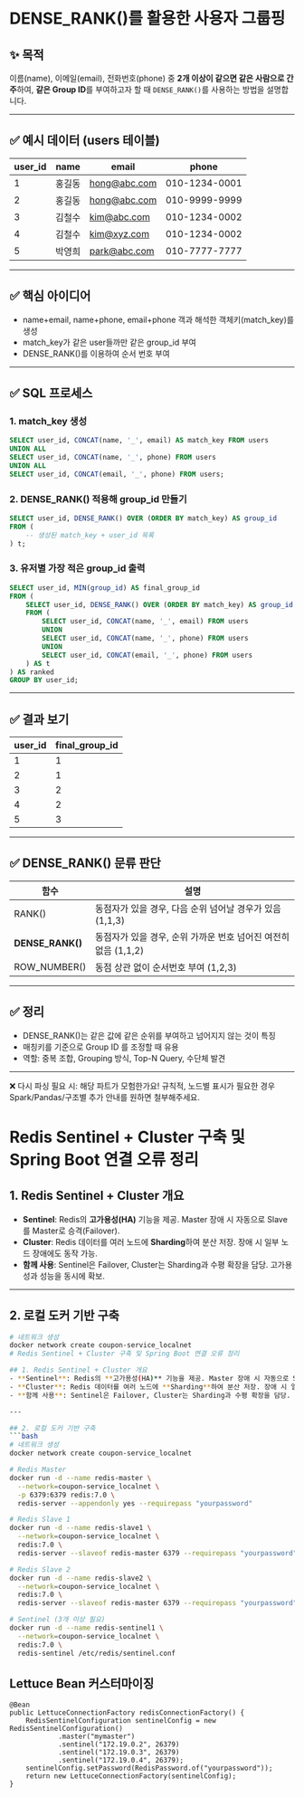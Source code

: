 # DENSE\_RANK()를 활용한 사용자 그룹핑

## ✨ 목적

이름(name), 이메일(email), 전화번호(phone) 중 **2개 이상이 같으면 같은 사람으로 간주**하여, **같은 Group ID**를 부여하고자 할 때 `DENSE_RANK()`를 사용하는 방법을 설명합니다.

---

## ✅ 예시 데이터 (users 테이블)

| user\_id | name | email                                | phone         |
| -------- | ---- | ------------------------------------ | ------------- |
| 1        | 홍길동  | [hong@abc.com](mailto\:hong@abc.com) | 010-1234-0001 |
| 2        | 홍길동  | [hong@abc.com](mailto\:hong@abc.com) | 010-9999-9999 |
| 3        | 김철수  | [kim@abc.com](mailto\:kim@abc.com)   | 010-1234-0002 |
| 4        | 김철수  | [kim@xyz.com](mailto\:kim@xyz.com)   | 010-1234-0002 |
| 5        | 박영희  | [park@abc.com](mailto\:park@abc.com) | 010-7777-7777 |

---

## ✅ 핵심 아이디어

- name+email, name+phone, email+phone 객과 해석한 객체키(match\_key)를 생성
- match\_key가 같은 user들까만 같은 group\_id 부여
- DENSE\_RANK()를 이용하여 순서 번호 부여

---

## ✅ SQL 프로세스

### 1. match\_key 생성

```sql
SELECT user_id, CONCAT(name, '_', email) AS match_key FROM users
UNION ALL
SELECT user_id, CONCAT(name, '_', phone) FROM users
UNION ALL
SELECT user_id, CONCAT(email, '_', phone) FROM users;
```

### 2. DENSE\_RANK() 적용해 group\_id 만들기

```sql
SELECT user_id, DENSE_RANK() OVER (ORDER BY match_key) AS group_id
FROM (
    -- 생성된 match_key + user_id 목록
) t;
```

### 3. 유저별 가장 적은 group\_id 출력

```sql
SELECT user_id, MIN(group_id) AS final_group_id
FROM (
    SELECT user_id, DENSE_RANK() OVER (ORDER BY match_key) AS group_id
    FROM (
        SELECT user_id, CONCAT(name, '_', email) FROM users
        UNION
        SELECT user_id, CONCAT(name, '_', phone) FROM users
        UNION
        SELECT user_id, CONCAT(email, '_', phone) FROM users
    ) AS t
) AS ranked
GROUP BY user_id;
```

---

## ✅ 결과 보기

| user\_id | final\_group\_id |
| -------- | ---------------- |
| 1        | 1                |
| 2        | 1                |
| 3        | 2                |
| 4        | 2                |
| 5        | 3                |

---

## ✅ DENSE\_RANK() 문류 판단

| 함수                | 설명                                       |
| ----------------- | ---------------------------------------- |
| RANK()            | 동점자가 있을 경우, 다음 순위 넘어날 경우가 있음 (1,1,3)     |
| **DENSE\_RANK()** | 동점자가 있을 경우, 순위 가까운 번호 넘어진 여전히 없음 (1,1,2) |
| ROW\_NUMBER()     | 동점 상관 없이 순서번호 부여 (1,2,3)                 |

---

## ✅ 정리

- DENSE\_RANK()는 같은 값에 같은 순위를 부여하고 넘어지지 않는 것이 특징
- 매칭키를 기준으로 Group ID 를 조정할 때 유용
- 역할: 중복 조합, Grouping 방식, Top-N Query, 수단체 발견

---

❌ 다시 파싱 필요 시: 해당 파트가 모험한가요! 규칙적, 노드별 표시가 필요한 경우 Spark/Pandas/구조별 추가 안내를 원하면 철부해주세요.


# Redis Sentinel + Cluster 구축 및 Spring Boot 연결 오류 정리

## 1. Redis Sentinel + Cluster 개요
- **Sentinel**: Redis의 **고가용성(HA)** 기능을 제공. Master 장애 시 자동으로 Slave를 Master로 승격(Failover).
- **Cluster**: Redis 데이터를 여러 노드에 **Sharding**하여 분산 저장. 장애 시 일부 노드 장애에도 동작 가능.
- **함께 사용**: Sentinel은 Failover, Cluster는 Sharding과 수평 확장을 담당. 고가용성과 성능을 동시에 확보.

---

## 2. 로컬 도커 기반 구축
```bash
# 네트워크 생성
docker network create coupon-service_localnet
# Redis Sentinel + Cluster 구축 및 Spring Boot 연결 오류 정리

## 1. Redis Sentinel + Cluster 개요
- **Sentinel**: Redis의 **고가용성(HA)** 기능을 제공. Master 장애 시 자동으로 Slave를 Master로 승격(Failover).
- **Cluster**: Redis 데이터를 여러 노드에 **Sharding**하여 분산 저장. 장애 시 일부 노드 장애에도 동작 가능.
- **함께 사용**: Sentinel은 Failover, Cluster는 Sharding과 수평 확장을 담당. 고가용성과 성능을 동시에 확보.

---

## 2. 로컬 도커 기반 구축
```bash
# 네트워크 생성
docker network create coupon-service_localnet

# Redis Master
docker run -d --name redis-master \
  --network=coupon-service_localnet \
  -p 6379:6379 redis:7.0 \
  redis-server --appendonly yes --requirepass "yourpassword"

# Redis Slave 1
docker run -d --name redis-slave1 \
  --network=coupon-service_localnet \
  redis:7.0 \
  redis-server --slaveof redis-master 6379 --requirepass "yourpassword"

# Redis Slave 2
docker run -d --name redis-slave2 \
  --network=coupon-service_localnet \
  redis:7.0 \
  redis-server --slaveof redis-master 6379 --requirepass "yourpassword"

# Sentinel (3개 이상 필요)
docker run -d --name redis-sentinel1 \
  --network=coupon-service_localnet \
  redis:7.0 \
  redis-sentinel /etc/redis/sentinel.conf
```

## Lettuce Bean 커스터마이징

```
@Bean
public LettuceConnectionFactory redisConnectionFactory() {
    RedisSentinelConfiguration sentinelConfig = new RedisSentinelConfiguration()
            .master("mymaster")
            .sentinel("172.19.0.2", 26379)
            .sentinel("172.19.0.3", 26379)
            .sentinel("172.19.0.4", 26379);
    sentinelConfig.setPassword(RedisPassword.of("yourpassword"));
    return new LettuceConnectionFactory(sentinelConfig);
}
```
